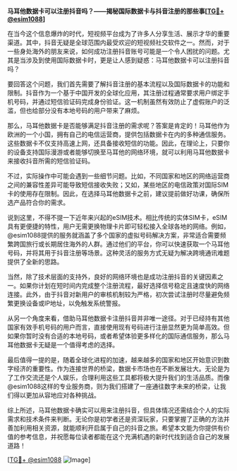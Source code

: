 **马耳他数据卡可以注册抖音吗？——揭秘国际数据卡与抖音注册的那些事[[TG💪+ @esim1088](https://t.me/s/esim1088)]**

在当今这个信息爆炸的时代，短视频平台成为了许多人分享生活、展示才华的重要渠道。其中，抖音无疑是全球范围内最受欢迎的短视频社交软件之一。然而，对于一些身处海外的朋友来说，如何成功注册抖音账号可能是一个令人困扰的问题。尤其是当涉及到使用国际数据卡时，更是让人感到疑惑：马耳他数据卡可以注册抖音吗？

要回答这个问题，我们首先需要了解抖音注册的基本流程以及国际数据卡的功能和限制。抖音作为一个基于中国开发的全球化应用，其注册过程通常要求用户绑定手机号码，并通过短信验证码完成身份验证。这一机制虽然有效防止了虚假账户的泛滥，但也给部分没有本地号码的用户带来了麻烦。

那么，马耳他数据卡是否能够满足抖音注册的需求呢？答案是肯定的！马耳他作为欧洲的一个小国，拥有自己的电信运营商，提供包括数据卡在内的多种通信服务。这些数据卡不仅支持高速上网，还具备接收短信的功能。因此，在理论上，只要你的设备支持国际漫游或者能够切换至马耳他的网络环境，就可以利用马耳他数据卡来接收抖音所需的短信验证码。

不过，实际操作中可能会遇到一些细节问题。比如，不同国家和地区的网络运营商之间的兼容性差异可能导致短信接收失败；又如，某些地区的电信政策对国际SIM卡的使用存在限制。因此，在选择马耳他数据卡之前，建议提前做好功课，确保所选产品符合你的需求。

说到这里，不得不提一下近年来兴起的eSIM技术。相比传统的实体SIM卡，eSIM具有更便捷的特性，用户无需更换物理卡片即可轻松接入全球各地的网络。例如，@esim1088提供的服务就涵盖了多个国家的虚拟号码解决方案，非常适合需要频繁跨国旅行或长期居住海外的人群。通过他们的平台，你可以快速获取一个马耳他号码，并将其用于抖音注册等场景。这种灵活的服务方式无疑为解决跨境通讯难题提供了全新的思路。

当然，除了技术层面的支持外，良好的网络环境也是成功注册抖音的关键因素之一。如果你计划在短时间内完成整个注册流程，最好选择信号稳定且速度快的网络连接。此外，由于抖音对新用户的审核机制较为严格，初次尝试注册时尽量避免频繁更换设备或IP地址，以免触发系统警报。

从另一个角度来看，借助马耳他数据卡注册抖音并非唯一途径。对于已经持有其他国家有效手机号码的用户而言，直接使用现有号码进行注册显然更为简单高效。但如果你暂时没有合适的本地号码，或者希望体验更多样化的国际通信服务，那么马耳他数据卡无疑是一个值得考虑的选择。

最后值得一提的是，随着全球化进程的加速，越来越多的国家和地区开始意识到数字经济的重要性。作为连接世界的桥梁，数据卡市场也在不断发展壮大。无论是为了工作交流还是个人娱乐，合理利用这些工具都将极大提升我们的生活品质。而像@esim1088这样的专业服务商，则为我们搭建了一座通往数字未来的桥梁，让我们得以更加从容地应对各种挑战。

综上所述，马耳他数据卡确实可以用来注册抖音，但具体情况还需结合个人的实际需求和技术条件来判断。无论你是初学者还是资深玩家，只要掌握了正确的方法并善加利用相关资源，就能顺利开启属于自己的抖音之旅。希望本文能为你提供有价值的参考信息，并祝愿每位读者都能在这个充满机遇的新时代找到适合自己的发展道路！

[[TG💪+ @esim1088](https://t.me/s/esim1088) ![Image](https://i.postimg.cc/4NQfJmqS/Snipaste-2025-05-13-00-14-12.png)]